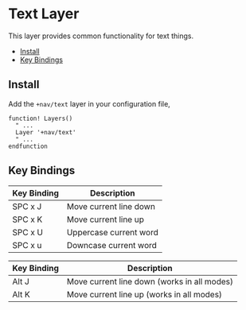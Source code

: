 # Text Layer

This layer provides common functionality for text things.

- [Install](#install)
- [Key Bindings](#key-bindings)

## Install

Add the `+nav/text` layer in your configuration file,

```viml
function! Layers()
  " ...
  Layer '+nav/text'
  " ...
endfunction
```

## Key Bindings

Key Binding | Description
----------- | ----------------------
SPC x J     | Move current line down
SPC x K     | Move current line up
SPC x U     | Uppercase current word
SPC x u     | Downcase current word

Key Binding | Description
----------- | ----------------------
Alt J       | Move current line down (works in all modes)
Alt K       | Move current line up (works in all modes)

